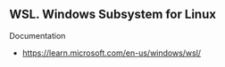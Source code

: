 ## WSL. Windows Subsystem for Linux

Documentation
- https://learn.microsoft.com/en-us/windows/wsl/
